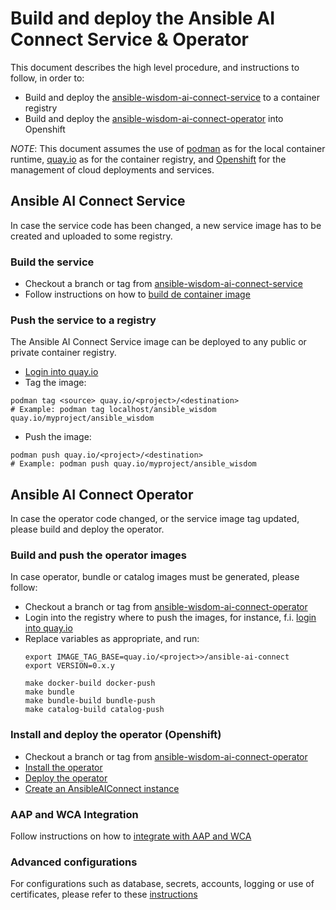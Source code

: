 # Build and deploy the Ansible AI Connect Service & Operator

This document describes the high level procedure, and instructions to follow, in order to:
- Build and deploy the [ansible-wisdom-ai-connect-service](https://github.com/ansible/ansible-ai-connect-service) to a container registry
- Build and deploy the [ansible-wisdom-ai-connect-operator](https://github.com/ansible/ansible-ai-connect-operator) into Openshift

_NOTE_: This document assumes the use of [podman](https://podman.io/) as for the local container runtime, 
[quay.io](https://quay.io/) as for the container registry, 
and [Openshift](https://www.redhat.com/en/technologies/cloud-computing/openshift) for the management of cloud deployments and services.

## Ansible AI Connect Service

In case the service code has been changed, a new service image has to be created and uploaded to some registry. 

### Build the service

- Checkout a branch or tag from [ansible-wisdom-ai-connect-service](https://github.com/ansible/ansible-ai-connect-service)
- Follow instructions on how to [build de container image](https://github.com/ansible/ansible-ai-connect-service?tab=readme-ov-file#running-the-django-application-standalone-from-container)

### Push the service to a registry

The Ansible AI Connect Service image can be deployed to any public or private container registry.

- [Login into quay.io](https://quay.io/tutorial/)
- Tag the image:
```
podman tag <source> quay.io/<project>/<destination>
# Example: podman tag localhost/ansible_wisdom quay.io/myproject/ansible_wisdom
```
- Push the image:
```
podman push quay.io/<project>/<destination>
# Example: podman push quay.io/myproject/ansible_wisdom
```

## Ansible AI Connect Operator

In case the operator code changed, or the service image tag updated, please build and deploy the operator.

### Build and push the operator images

In case operator, bundle or catalog images must be generated, please follow:

- Checkout a branch or tag from [ansible-wisdom-ai-connect-operator](https://github.com/ansible/ansible-ai-connect-operator)
- Login into the registry where to push the images, for instance, f.i. [login into quay.io](https://quay.io/tutorial/) 
- Replace variables as appropriate, and run:
  ```
  export IMAGE_TAG_BASE=quay.io/<project>>/ansible-ai-connect
  export VERSION=0.x.y
  
  make docker-build docker-push
  make bundle
  make bundle-build bundle-push
  make catalog-build catalog-push
  ```

### Install and deploy the operator (Openshift)

- Checkout a branch or tag from [ansible-wisdom-ai-connect-operator](https://github.com/ansible/ansible-ai-connect-operator)
- [Install the operator](../README.md#install-the-ansible-ai-connect-operator)
- [Deploy the operator](running-on-openshift-rosa-cluster.md)
- [Create an AnsibleAIConnect instance](running-on-openshift-rosa-cluster.md#create-an-ansibleaiconnect-instance)

### AAP and WCA Integration

Follow instructions on how to [integrate with AAP and WCA](aap-wca-integrations.md)

### Advanced configurations

For configurations such as database, secrets, accounts, logging or use of certificates, please refer to these [instructions](../README.md#advanced-configuration)
